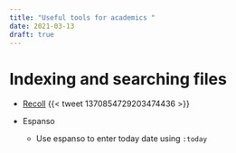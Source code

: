 ```yaml
---
title: "Useful tools for academics "
date: 2021-03-13
draft: true
---
```


# Indexing and searching files

- [Recoll](https://www.lesbonscomptes.com/recoll/)
     {{< tweet 1370854729203474436 >}}

- Espanso
  -  Use espanso to enter today date using `:today` 